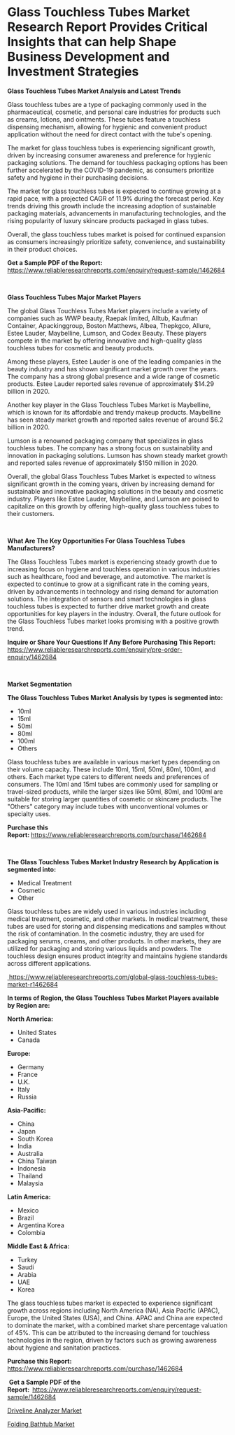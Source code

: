 <p><h1>Glass Touchless Tubes Market Research Report Provides Critical Insights that can help Shape Business Development and Investment Strategies</h1></p><p><strong>Glass Touchless Tubes Market Analysis and Latest Trends</strong></p>
<p><p>Glass touchless tubes are a type of packaging commonly used in the pharmaceutical, cosmetic, and personal care industries for products such as creams, lotions, and ointments. These tubes feature a touchless dispensing mechanism, allowing for hygienic and convenient product application without the need for direct contact with the tube's opening.</p><p>The market for glass touchless tubes is experiencing significant growth, driven by increasing consumer awareness and preference for hygienic packaging solutions. The demand for touchless packaging options has been further accelerated by the COVID-19 pandemic, as consumers prioritize safety and hygiene in their purchasing decisions.</p><p>The market for glass touchless tubes is expected to continue growing at a rapid pace, with a projected CAGR of 11.9% during the forecast period. Key trends driving this growth include the increasing adoption of sustainable packaging materials, advancements in manufacturing technologies, and the rising popularity of luxury skincare products packaged in glass tubes.</p><p>Overall, the glass touchless tubes market is poised for continued expansion as consumers increasingly prioritize safety, convenience, and sustainability in their product choices.</p></p>
<p><strong>Get a Sample PDF of the Report:&nbsp;</strong> <a href="https://www.reliableresearchreports.com/enquiry/request-sample/1462684">https://www.reliableresearchreports.com/enquiry/request-sample/1462684</a></p>
<p>&nbsp;</p>
<p><strong>Glass Touchless Tubes Major Market Players</strong></p>
<p><p>The global Glass Touchless Tubes Market players include a variety of companies such as WWP beauty, Raepak limited, Alltub, Kaufman Container, Apackinggroup, Boston Matthews, Albea, Thepkgco, Allure, Estee Lauder, Maybelline, Lumson, and Codex Beauty. These players compete in the market by offering innovative and high-quality glass touchless tubes for cosmetic and beauty products.</p><p>Among these players, Estee Lauder is one of the leading companies in the beauty industry and has shown significant market growth over the years. The company has a strong global presence and a wide range of cosmetic products. Estee Lauder reported sales revenue of approximately $14.29 billion in 2020.</p><p>Another key player in the Glass Touchless Tubes Market is Maybelline, which is known for its affordable and trendy makeup products. Maybelline has seen steady market growth and reported sales revenue of around $6.2 billion in 2020.</p><p>Lumson is a renowned packaging company that specializes in glass touchless tubes. The company has a strong focus on sustainability and innovation in packaging solutions. Lumson has shown steady market growth and reported sales revenue of approximately $150 million in 2020.</p><p>Overall, the global Glass Touchless Tubes Market is expected to witness significant growth in the coming years, driven by increasing demand for sustainable and innovative packaging solutions in the beauty and cosmetic industry. Players like Estee Lauder, Maybelline, and Lumson are poised to capitalize on this growth by offering high-quality glass touchless tubes to their customers.</p></p>
<p>&nbsp;</p>
<p><strong>What Are The Key Opportunities For Glass Touchless Tubes Manufacturers?</strong></p>
<p><p>The Glass Touchless Tubes market is experiencing steady growth due to increasing focus on hygiene and touchless operation in various industries such as healthcare, food and beverage, and automotive. The market is expected to continue to grow at a significant rate in the coming years, driven by advancements in technology and rising demand for automation solutions. The integration of sensors and smart technologies in glass touchless tubes is expected to further drive market growth and create opportunities for key players in the industry. Overall, the future outlook for the Glass Touchless Tubes market looks promising with a positive growth trend.</p></p>
<p><strong>Inquire or Share Your Questions If Any Before Purchasing This Report:</strong> <a href="https://www.reliableresearchreports.com/enquiry/pre-order-enquiry/1462684">https://www.reliableresearchreports.com/enquiry/pre-order-enquiry/1462684</a></p>
<p>&nbsp;</p>
<p><strong>Market Segmentation</strong></p>
<p><strong>The Glass Touchless Tubes Market Analysis by types is segmented into:</strong></p>
<p><ul><li>10ml</li><li>15ml</li><li>50ml</li><li>80ml</li><li>100ml</li><li>Others</li></ul></p>
<p><p>Glass touchless tubes are available in various market types depending on their volume capacity. These include 10ml, 15ml, 50ml, 80ml, 100ml, and others. Each market type caters to different needs and preferences of consumers. The 10ml and 15ml tubes are commonly used for sampling or travel-sized products, while the larger sizes like 50ml, 80ml, and 100ml are suitable for storing larger quantities of cosmetic or skincare products. The "Others" category may include tubes with unconventional volumes or specialty uses.</p></p>
<p><strong>Purchase this Report:&nbsp;</strong><a href="https://www.reliableresearchreports.com/purchase/1462684">https://www.reliableresearchreports.com/purchase/1462684</a></p>
<p>&nbsp;</p>
<p><strong>The Glass Touchless Tubes Market Industry Research by Application is segmented into:</strong></p>
<p><ul><li>Medical Treatment</li><li>Cosmetic</li><li>Other</li></ul></p>
<p><p>Glass touchless tubes are widely used in various industries including medical treatment, cosmetic, and other markets. In medical treatment, these tubes are used for storing and dispensing medications and samples without the risk of contamination. In the cosmetic industry, they are used for packaging serums, creams, and other products. In other markets, they are utilized for packaging and storing various liquids and powders. The touchless design ensures product integrity and maintains hygiene standards across different applications.</p></p>
<p><a href="https://www.reliableresearchreports.com/global-glass-touchless-tubes-market-r1462684">&nbsp;https://www.reliableresearchreports.com/global-glass-touchless-tubes-market-r1462684</a></p>
<p><strong>In terms of Region, the Glass Touchless Tubes Market Players available by Region are:</strong></p>
<p>
    <p> <strong> North America: </strong>
        <ul>
            <li>United States</li>
            <li>Canada</li>
        </ul>
        </p> 
    <p> <strong> Europe: </strong>
        <ul>
            <li>Germany</li>
            <li>France</li>
            <li>U.K.</li>
            <li>Italy</li>
            <li>Russia</li>
        </ul>
        </p> 
    <p> <strong> Asia-Pacific: </strong>
        <ul>
            <li>China</li>
            <li>Japan</li>
            <li>South Korea</li>
            <li>India</li>
            <li>Australia</li>
            <li>China Taiwan</li>
            <li>Indonesia</li>
            <li>Thailand</li>
            <li>Malaysia</li>
        </ul>
        </p> 
    <p> <strong> Latin America: </strong>
        <ul>
            <li>Mexico</li>
            <li>Brazil</li>
            <li>Argentina Korea</li>
            <li>Colombia</li>
        </ul>
        </p> 
    <p> <strong> Middle East & Africa: </strong>
        <ul>
            <li>Turkey</li>
            <li>Saudi</li>
            <li>Arabia</li>
            <li>UAE</li>
            <li>Korea</li>
        </ul>
    </p>
    </p>
<p><p>The glass touchless tubes market is expected to experience significant growth across regions including North America (NA), Asia Pacific (APAC), Europe, the United States (USA), and China. APAC and China are expected to dominate the market, with a combined market share percentage valuation of 45%. This can be attributed to the increasing demand for touchless technologies in the region, driven by factors such as growing awareness about hygiene and sanitation practices.</p></p>
<p><strong>Purchase this Report: </strong><a href="https://www.reliableresearchreports.com/purchase/1462684">https://www.reliableresearchreports.com/purchase/1462684</a></p>
<p>&nbsp;<strong>Get a Sample PDF of the Report:&nbsp;&nbsp;</strong><a href="https://www.reliableresearchreports.com/enquiry/request-sample/1462684">https://www.reliableresearchreports.com/enquiry/request-sample/1462684</a></p>
<p><strong></strong></p>
<p><p><a href="https://view.publitas.com/reportprime-1/global-driveline-analyzer-market-size-and-market-trends-analysis-by-regional-outlook-competitive-strategies-forecasted-for-period-from-2024-to-2031/">Driveline Analyzer Market</a></p><p><a href="https://github.com/caicuccucga/Market-Research-Report-List-1/blob/main/folding-bathtub-market.md">Folding Bathtub Market</a></p></p>